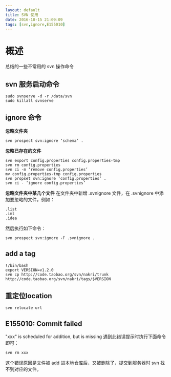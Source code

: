 ```yaml
---
layout: default
title: SVN 使用
date: 2016-10-15 21:09:09
tags: [svn,ignore,E155010]
---
```


# 概述
总结的一些不常用的 svn 操作命令

## svn 服务启动命令
```
sudo svnserve -d -r /data/svn
sudo killall svnserve
```
## ignore 命令
**忽略文件夹**
```
svn prospect svn:ignore ‘schema’ .
```
**忽略已存在的文件**
```
svn export config.properties config.properties-tmp
svn rm config.properties
svn ci -m ‘remove config.properties’
mv config.properties-tmp config.properties
svn propset svn:ignore ‘config.properties’ .
svn ci - ‘ignore config.properties’
```
**忽略文件夹中某几个文件**
在文件夹中新增 .svnignore 文件，在 .svnignore 中添加要忽略的文件，例如：
```
.list
.iml
.idea
```
然后执行如下命令：
```
svn prospect svn:ignore -F .svnignore .
```
## add a tag
```
!/bin/bash
export VERSION=v1.2.0
svn cp http://code.taobao.org/svn/nakri/trunk http://code.taobao.org/svn/nakri/tags/$VERSION
```
## 重定位location
```
svn relocate url
```
## E155010: Commit failed
"xxx" is scheduled for addition, but is missing 遇到此错误提示时执行下面命令即可：
```
svn rm xxx
```
这个错误原因是文件被 add 进本地仓库后，又被删除了，提交到服务器时 svn 找不到对应的文件。
